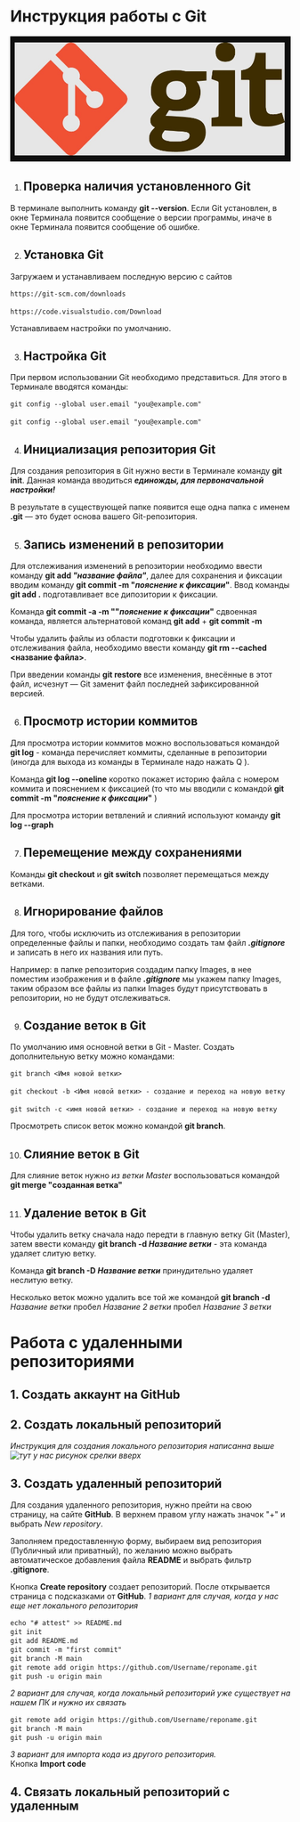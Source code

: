 # Инструкция работы с Git

![тут у нас красивый логотип](Images\Logo.jpg)


1. ## Проверка наличия установленного Git

В терминале выполнить команду **git --version**.
 Если Git установлен, в окне Терминала появится сообщение о версии программы, иначе в окне Терминала появится сообщение об ошибке.

2. ## Установка Git

Загружаем и устанавливаем последную версию с сайтов

```
https://git-scm.com/downloads

https://code.visualstudio.com/Download

```
Устанавливаем настройки по умолчанию.

3. ## Настройка Git

При первом использовании Git необходимо представиться. Для этого в Терминале вводятся команды: 
```
git config --global user.email "you@example.com"

git config --global user.email "you@example.com"
```


4. ## Инициализация репозитория Git

Для создания репозитория в Git нужно вести в Терминале команду **git init**. 
Данная команда вводиться  ***единожды, для первоначальной настройки!***

В результате в существующей папке появится еще одна папка с именем **.git** — это будет основа вашего Git-репозитория.

5. ## Запись изменений в репозитории

Для отслеживания изменений в репозитории необходимо ввести команду **git add _"название файла"_**, далее для сохранения и фиксации вводим команду **git commit -m "_пояснение к фиксации_"**. 
Ввод команды **git add .** подготавливает все дипозитории к фиксации. 

Команда **git commit -a -m ""_пояснение к фиксации_"** сдвоенная команда, является альтернатовой команд **git add** + **git commit -m** 

Чтобы удалить файлы из области подготовки к фиксации и отслеживания файла, необходимо ввести команду **git rm --cached <название файла>**. 


При введении команды **git restore** все изменения, внесённые в этот файл, исчезнут — Git заменит файл последней зафиксированной версией.



6. ## Просмотр истории коммитов

Для просмотра истории коммитов можно воспользоваться командой **git log** - команда перечисляет коммиты, сделанные в репозитории (иногда для выхода из команды в Терминале надо нажать Q ). 

Команда **git log --oneline** коротко покажет историю файла с номером коммита и пояснением к фиксацией (то что мы вводили с командой **git commit -m "_пояснение к фиксации_"** )

Для просмотра истории ветвлений и слияний используют команду **git log --graph**

7. ## Перемещение между сохранениями 


Команды **git checkout** и **git switch** позволяет перемещаться между ветками. 


8. ## Игнорирование файлов 

Для того, чтобы исключить из отслеживания в репозитории определенные файлы и папки, необходимо создать там файл ***.gitignore*** и записать в него их названия или путь. 

Например: в папке репозитория создадим папку Images, в нее поместим изображения и в файле ***.gitignore*** мы укажем папку Images, таким образом все файлы из папки Images будут присутствовать в репозитории, но не будут отслеживаться.

9. ## Создание веток в Git

По умолчанию имя основной ветки в Git - Master. Создать дополнительную ветку можно командами:

```
git branch <Имя новой ветки> 

git checkout -b <Имя новой ветки> - создание и переход на новую ветку

git switch -c <имя новой ветки> - создание и переход на новую ветку

```
Просмотреть список веток можно командой __git branch__. 

10. ## Слияние веток в Git

Для слияние веток нужно _из ветки Master_ воспользоваться командой **git merge "созданная ветка"**

11. ## Удаление веток в Git

Чтобы удалить ветку сначала надо передти в главную ветку Git (Master), затем ввести команду **git branch -d _Название ветки_** - эта команда удаляет слитую ветку. 

Команда **git branch -D _Название ветки_** принудительно удаляет неслитую ветку. 

Несколько веток можно удалить все той же командой **git branch -d** _Название ветки_ пробел _Название 2 ветки_ пробел _Название 3 ветки_

# Работа с удаленными репозиториями 

## 1. Создать аккаунт на GitHub



## 2. Создать локальный репозиторий 

*Инструкция для создания локального репозитория написанна выше ![тут у нас рисунок срелки вверх](Images\стрелка.jpg)*



## 3. Создать удаленный репозиторий 

Для создания удаленного репозитория, нужно прейти на свою страницу, на сайте **GitHub**. В верхнем правом углу нажать значок "+" и выбрать *New repository*.

Заполняем предоставленную форму, выбираем вид репозитория (Публичный или приватный), по желанию можно выбрать автоматическое добавления файла **README** и выбрать фильтр **.gitignore**.

Кнопка **Create repository**  создает репозиторий.
После открывается страница с подсказками от **GitHub**. 
*1 вариант для случая, когда у нас еще нет локального репозитория*
```
echo "# attest" >> README.md
git init
git add README.md
git commit -m "first commit"
git branch -M main
git remote add origin https://github.com/Username/reponame.git
git push -u origin main 
```


*2 вариант для случая, когда локальный репозиторий уже существует на нашем ПК и нужно их связать*
```
git remote add origin https://github.com/Username/reponame.git
git branch -M main
git push -u origin main
```
*3 вариант для импорта кода из другого репозитория.*  
Кнопка **Import code**





## 4. Связать локальный репозиторий с удаленным 

